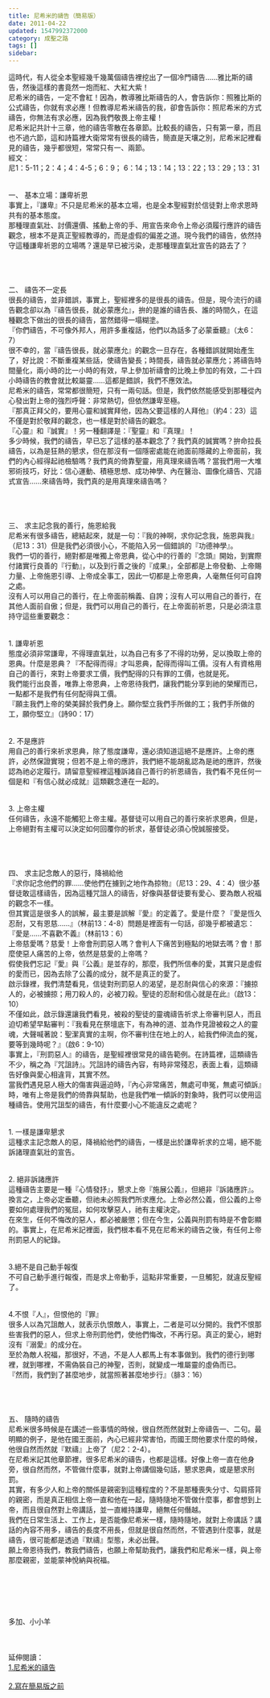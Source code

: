 ```yaml
---
title: 尼希米的禱告（簡易版）
date: 2011-04-22
updated: 1547992372000
category: 成聖之路
tags: []
sidebar: 
---
```


<p>這時代，有人從全本聖經幾千幾萬個禱告裡挖出了一個冷門禱告……雅比斯的禱告，然後這樣的書竟然一炮而紅、大紅大紫！<br/>尼希米的禱告，一定不會紅！因為，教導雅比斯禱告的人，會告訴你：照雅比斯的公式禱告，你就有求必應！但教導尼希米禱告的我，卻會告訴你：照尼希米的方式禱告，你無法有求必應，因為我們敬畏上帝主權！<br/>尼希米記共計十三章，他的禱告零散在各章節。比較長的禱告，只有第一章，而且也不過六節，這和詩篇裡大衛常常有很長的禱告，簡直是天壤之別，尼希米記裡看見的禱告，幾乎都很短，常常只有一、兩節。<br/><!--more-->經文：<br/>尼1：5-11；2：4；4：4-5；6：9； 6：14；13：14；13：22；13：29；13：31<br/><br/><br/>一、	基本立場：謙卑祈恩<br/>事實上，『謙卑』不只是尼希米的基本立場，也是全本聖經對於信徒對上帝求恩時共有的基本態度。<br/>那種理直氣壯、討價還價、搖動上帝的手、用宣告來命令上帝必須履行應許的禱告觀念，根本不是真正聖經教導的，而是虛假的偏差之道。現今我們的禱告，依然持守這種謙卑祈恩的立場嗎？還是早已被污染，走那種理直氣壯宣告的路去了？<br/><br/><br/><br/><br/>二、	禱告不一定長<br/>很長的禱告，並非錯誤，事實上，聖經裡多的是很長的禱告。但是，現今流行的禱告觀念卻以為『禱告很長，就必蒙應允』，拚的是誰的禱告長、誰的時間久，在這種觀念下做出的很長的禱告，當然錯得一塌糊塗。<br/>『你們禱告，不可像外邦人，用許多重複話，他們以為話多了必蒙垂聽』（太6：7）<br/>很不幸的，當『禱告很長，就必蒙應允』的觀念一旦存在，各種錯誤就開始產生了，好比說：不斷重複某些話，使禱告變長；時間長，禱告就必蒙應允；將禱告時間量化，兩小時的比一小時的有效，早上參加祈禱會的比晚上參加的有效，二十四小時禱告的教會就比較屬靈……這都是錯誤，我們不應效法。<br/>尼希米的禱告，常常都很簡短，只有一兩句話。但是，我們依然能感受到那種從內心發出對上帝的強烈呼聲：非常熱切，但依然謙卑至極。<br/>『那真正拜父的，要用心靈和誠實拜他，因為父要這樣的人拜他』（約4：23）這不僅是對於敬拜的觀念，也一樣是對於禱告的觀念。<br/>『心靈』和『誠實』！另一種翻譯是：『聖靈』和『真理』！<br/>多少時候，我們的禱告，早已忘了這樣的基本觀念了？我們真的誠實嗎？拚命拉長禱告，以為是狂熱的懇求，但在那沒有一個隱密處能在祂面前隱藏的上帝面前，我們的內心經得起祂檢驗嗎？我們真的倚靠聖靈，用真理來禱告嗎？當我們用一大堆邪術技巧，好比：信心運動、積極思想、成功神學、內在醫治、圖像化禱告、咒語式宣告……來禱告時，我們真的是用真理來禱告嗎？<br/><br/><br/><br/><br/>三、 求主記念我的善行，施恩給我<br/>尼希米有很多禱告，總結起來，就是一句：『我的神啊，求你記念我，施恩與我』（尼13：31）但是我們必須很小心，不能陷入另一個錯誤的『功德神學』。<br/>我們一切的善行，絕對都是唯獨上帝恩典，從心中的行善的『念頭』開始，到實際付諸實行良善的『行動』，以及到行善之後的『成果』，全部都是上帝發動、上帝賜力量、上帝施恩引導、上帝成全事工，因此一切都是上帝恩典，人毫無任何可自誇之處。<br/>沒有人可以用自己的善行，在上帝面前稱義、自誇；沒有人可以用自己的善行，在其他人面前自傲；但是，我們可以用自己的善行，在上帝面前祈恩，只是必須注意持守這些重要觀念：<br/><br/><br/>1.	謙卑祈恩<br/>態度必須非常謙卑，不得理直氣壯，以為自己有多了不得的功勞，足以換取上帝的恩典。什麼是恩典？『不配得而得』才叫恩典，配得而得叫工價。沒有人有資格用自己的善行，來對上帝要求工價，我們配得的只有罪的工價，也就是死。<br/>我們能行出良善，唯靠上帝恩典，上帝恩待我們，讓我們能分享到祂的榮耀而已，一點都不是我們有任何配得與工價。<br/>『願主我們上帝的榮美歸於我們身上。願你堅立我們手所做的工；我們手所做的工，願你堅立』（詩90：17）<br/><br/><br/>2.	不是應許<br/>用自己的善行來祈求恩典，除了態度謙卑，還必須知道這絕不是應許。上帝的應許，必然保證實現；但若不是上帝的應許，我們絕不能胡亂認為是祂的應許，然後認為祂必定履行。請留意聖經裡這種訴諸自己善行的祈恩禱告，我們看不見任何一個是和『有信心就必成就』這類觀念連在一起的。<br/><br/><br/>3.	上帝主權<br/>任何禱告，永遠不能觸犯上帝主權。基督徒可以用自己的善行來祈求恩典，但是，上帝絕對有主權可以決定如何回覆你的祈求，基督徒必須心悅誠服接受。<br/><br/><br/><br/><br/>四、 求主記念敵人的惡行，降禍給他<br/>『求你記念他們的罪……使他們在擄到之地作為掠物』（尼13：29、4：4）很少基督徒敢這樣禱告，因為這種咒詛人的禱告，好像與基督徒要有愛心、要為敵人祝福的觀念不一樣。<br/>但其實這是很多人的誤解，最主要是誤解『愛』的定義了。愛是什麼？『愛是恆久忍耐，又有恩慈……』（林前13：4-8）問題是裡面有一句話，卻幾乎都被遺忘：『愛是……不喜歡不義』（林前13：6）<br/>上帝慈愛嗎？慈愛！上帝會刑罰惡人嗎？會判人下痛苦到極點的地獄去嗎？會！那麼使惡人痛苦的上帝，依然是慈愛的上帝嗎？<br/>假使我們忘記『愛』與『公義』是並存的，那麼，我們所信奉的愛，其實只是虛假的愛而已，因為去除了公義的成分，就不是真正的愛了。<br/>啟示錄裡，我們清楚看見，信徒對刑罰惡人的渴望，是忍耐與信心的來源：『擄掠人的，必被擄掠；用刀殺人的，必被刀殺。聖徒的忍耐和信心就是在此』（啟13：10）<br/>不僅如此，啟示錄還讓我們看見，被殺的聖徒的靈魂禱告祈求上帝審判惡人，而且迫切希望早點審判：『我看見在祭壇底下，有為神的道、並為作見證被殺之人的靈魂，大聲喊著說：聖潔真實的主啊，你不審判住在地上的人，給我們伸流血的冤，要等到幾時呢？』（啟6：9-10）<br/>事實上，『刑罰惡人』的禱告，是聖經裡很常見的禱告範例。在詩篇裡，這類禱告不少，稱之為『咒詛詩』。咒詛詩的禱告內容，有時非常殘忍，表面上看，這類禱告好像與愛心相違背，其實不然。<br/>當我們遇見惡人極大的傷害與逼迫時，『內心非常痛苦，無處可申冤，無處可傾訴』時，唯有上帝是我們的倚靠與幫助，也是我們唯一傾訴的對象時，我們可以使用這種禱告。使用咒詛型的禱告，有什麼要小心不能違反之處呢？<br/><br/><br/>1.	一樣是謙卑懇求<br/>這種求主記念敵人的惡，降禍給他們的禱告，一樣是出於謙卑祈求的立場，絕不能訴諸理直氣壯的宣告。<br/><br/><br/>2. 絕非訴諸應許<br/>這種禱告主要是一種『心情發抒』，懇求上帝『施展公義』，但絕非『訴諸應許』。換言之，上帝必定垂聽，但祂未必照我們所求應允。上帝必然公義，但公義的上帝要如何處理我們的冤屈，如何攻擊惡人，祂有主權決定。<br/>在來生，任何不悔改的惡人，都必被嚴懲；但在今生，公義與刑罰有時是不會彰顯的。事實上，在尼希米記裡面，我們根本看不見在尼希米的禱告之後，有任何上帝刑罰惡人的紀錄。<br/><br/><br/>3.絕不是自己動手報復<br/>不可自己動手進行報復，而是求上帝動手，這點非常重要，一旦觸犯，就違反聖經了。<br/><br/><br/>4.不恨『人』，但恨他的『罪』<br/>很多人以為咒詛敵人，就表示仇恨敵人，事實上，二者是可以分開的。我們不恨那些害我們的惡人，但求上帝刑罰他們，使他們悔改，不再行惡。真正的愛心，絕對沒有『溺愛』的成分在。<br/>至於為敵人祝福，那很好，不過，不是人人都馬上有本事做到。我們的德行到哪裡，就到哪裡，不需偽裝自己的神聖，否則，就變成一堆屬靈的虛偽而已。<br/>『然而，我們到了甚麼地步，就當照著甚麼地步行』（腓3：16）<br/><br/><br/><br/><br/>五、 隨時的禱告<br/>尼希米很多時候是在講述一些事情的時候，很自然而然就對上帝禱告一、二句。最明顯的例子，是他在國王面前，內心已經非常害怕，而國王問他要求什麼的時候，他很自然而然就『默禱』上帝了（尼2：2-4）。<br/>在尼希米記其他章節裡，很多尼希米的禱告，也都是這樣。好像上帝一直在他身旁，很自然而然，不管做什麼事，就對上帝講個幾句話，懇求恩典，或是懇求刑罰。<br/>其實，有多少人和上帝的關係是親密到這種程度的？不是那種喪失分寸、勾肩搭背的親密，而是真正相信上帝一直和他在一起，隨時隨地不管做什麼事，都會想到上帝，而且很自然對上帝講話，並一直維持謙卑，絕無任何僭越。<br/>我們在日常生活上、工作上，是否能像尼希米一樣，隨時隨地，就對上帝講話？講話的內容不用多，禱告的長度不用長，但就是很自然而然，不管遇到什麼事，就是禱告，很可能都是透過『默禱』型態，未必出聲。<br/>願上帝恩待我們，教我們禱告，也願上帝幫助我們，讓我們和尼希米一樣，與上帝那麼親密，並能蒙神悅納與祝福。<br/><br/><br/><br/><br/><br/><br/>多加、小小羊<br/><br/><br/><br/>延伸閱讀：<br/><a href="/posts/269196544">1.尼希米的禱告 </a><br/><br/><a href="/posts/269197580">2.寫在簡易版之前</a><br/><br/>
</p>